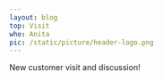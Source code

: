 ```yaml
---
layout: blog
top: Visit
who: Anita
pic: /static/picture/header-logo.png
---
```

New customer visit and discussion!
